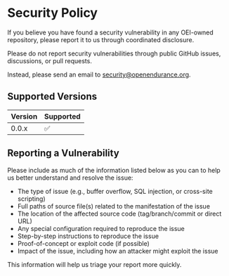# Security Policy

If you believe you have found a security vulnerability in any OEI-owned repository, please report it to us through coordinated disclosure.

Please do not report security vulnerabilities through public GitHub issues, discussions, or pull requests.

Instead, please send an email to [security@openendurance.org](mailto:security@openendurance.org).

## Supported Versions

| Version | Supported          |
| ------- | ------------------ |
| 0.0.x   | :white_check_mark: |

## Reporting a Vulnerability

Please include as much of the information listed below as you can to help us better understand and resolve the issue:

-   The type of issue (e.g., buffer overflow, SQL injection, or cross-site scripting)
-   Full paths of source file(s) related to the manifestation of the issue
-   The location of the affected source code (tag/branch/commit or direct URL)
-   Any special configuration required to reproduce the issue
-   Step-by-step instructions to reproduce the issue
-   Proof-of-concept or exploit code (if possible)
-   Impact of the issue, including how an attacker might exploit the issue

This information will help us triage your report more quickly.
